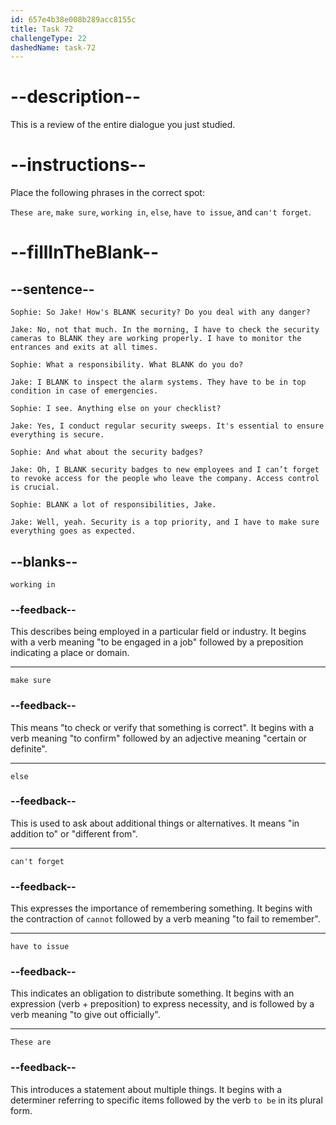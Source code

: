 ```yaml
---
id: 657e4b38e008b289acc8155c
title: Task 72
challengeType: 22
dashedName: task-72
---
```


<!-- REVIEW -->

# --description--

This is a review of the entire dialogue you just studied.

# --instructions--

Place the following phrases in the correct spot:

`These are`, `make sure`, `working in`, `else`, `have to issue`, and `can't forget`.

# --fillInTheBlank--

## --sentence--

`Sophie: So Jake! How's BLANK security? Do you deal with any danger?`  

`Jake: No, not that much. In the morning, I have to check the security cameras to BLANK they are working properly. I have to monitor the entrances and exits at all times.`  

`Sophie: What a responsibility. What BLANK do you do?`  

`Jake: I BLANK to inspect the alarm systems. They have to be in top condition in case of emergencies.`  

`Sophie: I see. Anything else on your checklist?`  

`Jake: Yes, I conduct regular security sweeps. It's essential to ensure everything is secure.`  

`Sophie: And what about the security badges?`  

`Jake: Oh, I BLANK security badges to new employees and I can’t forget to revoke access for the people who leave the company. Access control is crucial.`  

`Sophie: BLANK a lot of responsibilities, Jake.`  

`Jake: Well, yeah. Security is a top priority, and I have to make sure everything goes as expected.`  

## --blanks--

`working in`  

### --feedback--

This describes being employed in a particular field or industry. It begins with a verb meaning "to be engaged in a job" followed by a preposition indicating a place or domain.

---

`make sure`  

### --feedback--

This means "to check or verify that something is correct". It begins with a verb meaning "to confirm" followed by an adjective meaning "certain or definite".

---

`else`  

### --feedback--

This is used to ask about additional things or alternatives. It means "in addition to" or "different from".

---

`can't forget`  

### --feedback--

This expresses the importance of remembering something. It begins with the contraction of `cannot` followed by a verb meaning "to fail to remember".  

---

`have to issue`  

### --feedback--

This indicates an obligation to distribute something. It begins with an expression (verb + preposition) to express necessity, and is followed by a verb meaning "to give out officially".

---

`These are`  

### --feedback--

This introduces a statement about multiple things. It begins with a determiner referring to specific items followed by the verb `to be` in its plural form.

